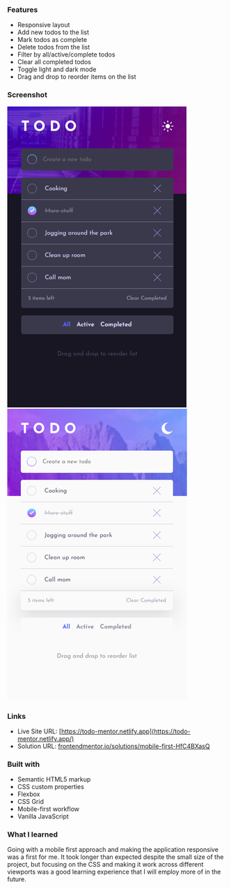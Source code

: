 ### Features

- Responsive layout
- Add new todos to the list
- Mark todos as complete
- Delete todos from the list
- Filter by all/active/complete todos
- Clear all completed todos
- Toggle light and dark mode
- Drag and drop to reorder items on the list

### Screenshot

![theme-dark](./images/todo-look-dark.PNG)
![theme-light](./images/todo-look-light.PNG)

### Links

- Live Site URL: [https://todo-mentor.netlify.app](https://todo-mentor.netlify.app/)
- Solution URL: [frontendmentor.io/solutions/mobile-first-HfC4BXasQ](https://www.frontendmentor.io/solutions/mobile-first-HfC4BXasQ)

### Built with

- Semantic HTML5 markup
- CSS custom properties
- Flexbox
- CSS Grid
- Mobile-first workflow
- Vanilla JavaScript

### What I learned

Going with a mobile first approach and making the application responsive was a first for me. It took longer than expected despite the small size of the project, but focusing on the CSS and making it work across different viewports was a good learning experience that I will employ more of in the future.
